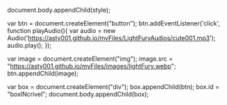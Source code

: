 document.body.appendChild(style);

var btn = document.createElement("button");
btn.addEventListener('click', function playAudio(){
                      var audio = new Audio('https://asty001.github.io/myFiles/LightFuryAudios/cute001.mp3');
                      audio.play();
                    });

var image = document.createElement("img");
image.src = "https://asty001.github.io/myFiles/images/lightFury.webp";
btn.appendChild(image);

var box = document.createElement("div");
box.appendChild(btn);
box.id = "boxINcrivel";
document.body.appendChild(box);
